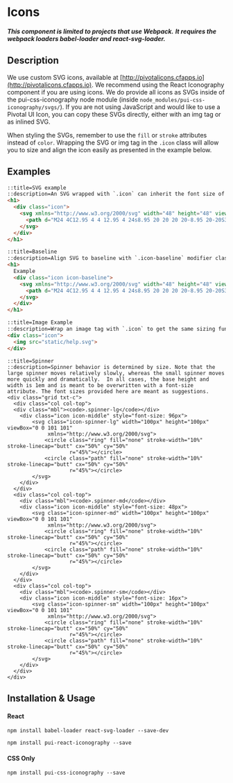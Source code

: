# Icons

***This component is limited to projects that use Webpack.***
***It requires the webpack loaders babel-loader and react-svg-loader.***

## Description

We use custom SVG icons, available at [http://pivotalicons.cfapps.io](http://pivotalicons.cfapps.io).
We recommend using the React Iconography component if you are using icons. We do provide all icons as SVGs
inside of the pui-css-iconography node module (inside `node_modules/pui-css-iconography/svgs/`).
If you are not using JavaScript and would like to use a Pivotal UI Icon,
you can copy these SVGs directly, either with an img tag or as inlined SVG.

When styling the SVGs, remember to use the `fill` or `stroke` attributes instead of `color`.
Wrapping the SVG or img tag in the `.icon` class will allow you to size and align the icon easily as presented in the
example below.

## Examples

```html
::title=SVG example
::description=An SVG wrapped with `.icon` can inherit the font size of the element above it, be sized by a type modifier class, or be passed a font size directly.
<h1>
  <div class="icon">
    <svg xmlns="http://www.w3.org/2000/svg" width="48" height="48" viewBox="0 0 48 48">
      <path d="M24 4C12.95 4 4 12.95 4 24s8.95 20 20 20 20-8.95 20-20S35.05 4 24 4zm2 34h-4v-4h4v4zm4.13-15.49l-1.79 1.84C26.9 25.79 26 27 26 30h-4v-1c0-2.21.9-4.21 2.34-5.66l2.49-2.52C27.55 20.1 28 19.1 28 18c0-2.21-1.79-4-4-4s-4 1.79-4 4h-4c0-4.42 3.58-8 8-8s8 3.58 8 8c0 1.76-.71 3.35-1.87 4.51z"/>
    </svg>
  </div>
</h1>

```

```html
::title=Baseline
::description=Align SVG to baseline with `.icon-baseline` modifier class.
<h1>
  Example
  <div class="icon icon-baseline">
    <svg xmlns="http://www.w3.org/2000/svg" width="48" height="48" viewBox="0 0 48 48">
      <path d="M24 4C12.95 4 4 12.95 4 24s8.95 20 20 20 20-8.95 20-20S35.05 4 24 4zm2 34h-4v-4h4v4zm4.13-15.49l-1.79 1.84C26.9 25.79 26 27 26 30h-4v-1c0-2.21.9-4.21 2.34-5.66l2.49-2.52C27.55 20.1 28 19.1 28 18c0-2.21-1.79-4-4-4s-4 1.79-4 4h-4c0-4.42 3.58-8 8-8s8 3.58 8 8c0 1.76-.71 3.35-1.87 4.51z"/>
    </svg>
  </div>
</h1>
```

```html
::title=Image Example
::description=Wrap an image tag with `.icon` to get the same sizing functionality.
<div class="icon">
  <img src="static/help.svg">
</div>
```

```html_example
::title=Spinner
::description=Spinner behavior is determined by size. Note that the large spinner moves relatively slowly, whereas the small spinner moves more quickly and dramatically.  In all cases, the base height and width is 1em and is meant to be overwritten with a font-size attribute. The font sizes provided here are meant as suggestions.
<div class="grid txt-c">
  <div class="col col-top">
  <div class="mbl"><code>.spinner-lg</code></div>
    <div class="icon icon-middle" style="font-size: 96px">
        <svg class="icon-spinner-lg" width="100px" height="100px" viewBox="0 0 101 101"
             xmlns="http://www.w3.org/2000/svg">
            <circle class="ring" fill="none" stroke-width="10%" stroke-linecap="butt" cx="50%" cy="50%"
                    r="45%"></circle>
            <circle class="path" fill="none" stroke-width="10%" stroke-linecap="butt" cx="50%" cy="50%"
                    r="45%"></circle>
        </svg>
    </div>
  </div>
  <div class="col col-top">
    <div class="mbl"><code>.spinner-md</code></div>
    <div class="icon icon-middle" style="font-size: 48px">
        <svg class="icon-spinner-md" width="100px" height="100px" viewBox="0 0 101 101"
             xmlns="http://www.w3.org/2000/svg">
            <circle class="ring" fill="none" stroke-width="10%" stroke-linecap="butt" cx="50%" cy="50%"
                    r="45%"></circle>
            <circle class="path" fill="none" stroke-width="10%" stroke-linecap="butt" cx="50%" cy="50%"
                    r="45%"></circle>
        </svg>
    </div>
  </div>
  <div class="col col-top">
    <div class="mbl"><code>.spinner-sm</code></div>
    <div class="icon icon-middle" style="font-size: 16px">
        <svg class="icon-spinner-sm" width="100px" height="100px" viewBox="0 0 101 101"
             xmlns="http://www.w3.org/2000/svg">
            <circle class="ring" fill="none" stroke-width="10%" stroke-linecap="butt" cx="50%" cy="50%"
                    r="45%"></circle>
            <circle class="path" fill="none" stroke-width="10%" stroke-linecap="butt" cx="50%" cy="50%"
                    r="45%"></circle>
        </svg>
    </div>
  </div>
</div>
```

## Installation & Usage

#### React
`npm install babel-loader react-svg-loader --save-dev`

`npm install pui-react-iconography --save`

#### CSS Only
`npm install pui-css-iconography --save`

